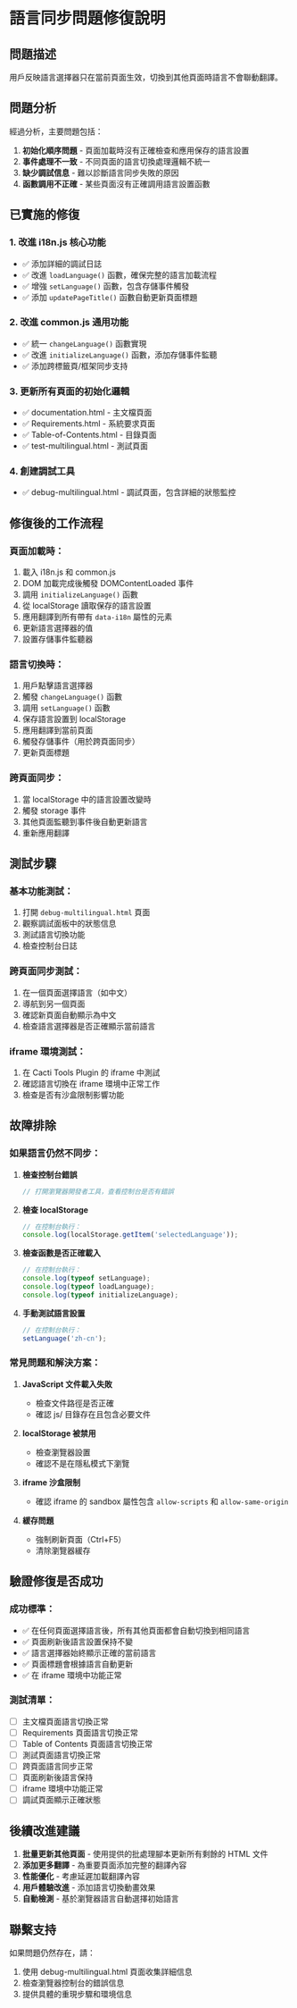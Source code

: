 # 語言同步問題修復說明

## 問題描述
用戶反映語言選擇器只在當前頁面生效，切換到其他頁面時語言不會聯動翻譯。

## 問題分析
經過分析，主要問題包括：

1. **初始化順序問題** - 頁面加載時沒有正確檢查和應用保存的語言設置
2. **事件處理不一致** - 不同頁面的語言切換處理邏輯不統一
3. **缺少調試信息** - 難以診斷語言同步失敗的原因
4. **函數調用不正確** - 某些頁面沒有正確調用語言設置函數

## 已實施的修復

### 1. 改進 i18n.js 核心功能
- ✅ 添加詳細的調試日誌
- ✅ 改進 `loadLanguage()` 函數，確保完整的語言加載流程
- ✅ 增強 `setLanguage()` 函數，包含存儲事件觸發
- ✅ 添加 `updatePageTitle()` 函數自動更新頁面標題

### 2. 改進 common.js 通用功能
- ✅ 統一 `changeLanguage()` 函數實現
- ✅ 改進 `initializeLanguage()` 函數，添加存儲事件監聽
- ✅ 添加跨標籤頁/框架同步支持

### 3. 更新所有頁面的初始化邏輯
- ✅ documentation.html - 主文檔頁面
- ✅ Requirements.html - 系統要求頁面
- ✅ Table-of-Contents.html - 目錄頁面
- ✅ test-multilingual.html - 測試頁面

### 4. 創建調試工具
- ✅ debug-multilingual.html - 調試頁面，包含詳細的狀態監控

## 修復後的工作流程

### 頁面加載時：
1. 載入 i18n.js 和 common.js
2. DOM 加載完成後觸發 DOMContentLoaded 事件
3. 調用 `initializeLanguage()` 函數
4. 從 localStorage 讀取保存的語言設置
5. 應用翻譯到所有帶有 `data-i18n` 屬性的元素
6. 更新語言選擇器的值
7. 設置存儲事件監聽器

### 語言切換時：
1. 用戶點擊語言選擇器
2. 觸發 `changeLanguage()` 函數
3. 調用 `setLanguage()` 函數
4. 保存語言設置到 localStorage
5. 應用翻譯到當前頁面
6. 觸發存儲事件（用於跨頁面同步）
7. 更新頁面標題

### 跨頁面同步：
1. 當 localStorage 中的語言設置改變時
2. 觸發 storage 事件
3. 其他頁面監聽到事件後自動更新語言
4. 重新應用翻譯

## 測試步驟

### 基本功能測試：
1. 打開 `debug-multilingual.html` 頁面
2. 觀察調試面板中的狀態信息
3. 測試語言切換功能
4. 檢查控制台日誌

### 跨頁面同步測試：
1. 在一個頁面選擇語言（如中文）
2. 導航到另一個頁面
3. 確認新頁面自動顯示為中文
4. 檢查語言選擇器是否正確顯示當前語言

### iframe 環境測試：
1. 在 Cacti Tools Plugin 的 iframe 中測試
2. 確認語言切換在 iframe 環境中正常工作
3. 檢查是否有沙盒限制影響功能

## 故障排除

### 如果語言仍然不同步：

1. **檢查控制台錯誤**
   ```javascript
   // 打開瀏覽器開發者工具，查看控制台是否有錯誤
   ```

2. **檢查 localStorage**
   ```javascript
   // 在控制台執行：
   console.log(localStorage.getItem('selectedLanguage'));
   ```

3. **檢查函數是否正確載入**
   ```javascript
   // 在控制台執行：
   console.log(typeof setLanguage);
   console.log(typeof loadLanguage);
   console.log(typeof initializeLanguage);
   ```

4. **手動測試語言設置**
   ```javascript
   // 在控制台執行：
   setLanguage('zh-cn');
   ```

### 常見問題和解決方案：

1. **JavaScript 文件載入失敗**
   - 檢查文件路徑是否正確
   - 確認 js/ 目錄存在且包含必要文件

2. **localStorage 被禁用**
   - 檢查瀏覽器設置
   - 確認不是在隱私模式下瀏覽

3. **iframe 沙盒限制**
   - 確認 iframe 的 sandbox 屬性包含 `allow-scripts` 和 `allow-same-origin`

4. **緩存問題**
   - 強制刷新頁面（Ctrl+F5）
   - 清除瀏覽器緩存

## 驗證修復是否成功

### 成功標準：
- ✅ 在任何頁面選擇語言後，所有其他頁面都會自動切換到相同語言
- ✅ 頁面刷新後語言設置保持不變
- ✅ 語言選擇器始終顯示正確的當前語言
- ✅ 頁面標題會根據語言自動更新
- ✅ 在 iframe 環境中功能正常

### 測試清單：
- [ ] 主文檔頁面語言切換正常
- [ ] Requirements 頁面語言切換正常
- [ ] Table of Contents 頁面語言切換正常
- [ ] 測試頁面語言切換正常
- [ ] 跨頁面語言同步正常
- [ ] 頁面刷新後語言保持
- [ ] iframe 環境中功能正常
- [ ] 調試頁面顯示正確狀態

## 後續改進建議

1. **批量更新其他頁面** - 使用提供的批處理腳本更新所有剩餘的 HTML 文件
2. **添加更多翻譯** - 為重要頁面添加完整的翻譯內容
3. **性能優化** - 考慮延遲加載翻譯內容
4. **用戶體驗改進** - 添加語言切換動畫效果
5. **自動檢測** - 基於瀏覽器語言自動選擇初始語言

## 聯繫支持

如果問題仍然存在，請：
1. 使用 debug-multilingual.html 頁面收集詳細信息
2. 檢查瀏覽器控制台的錯誤信息
3. 提供具體的重現步驟和環境信息
